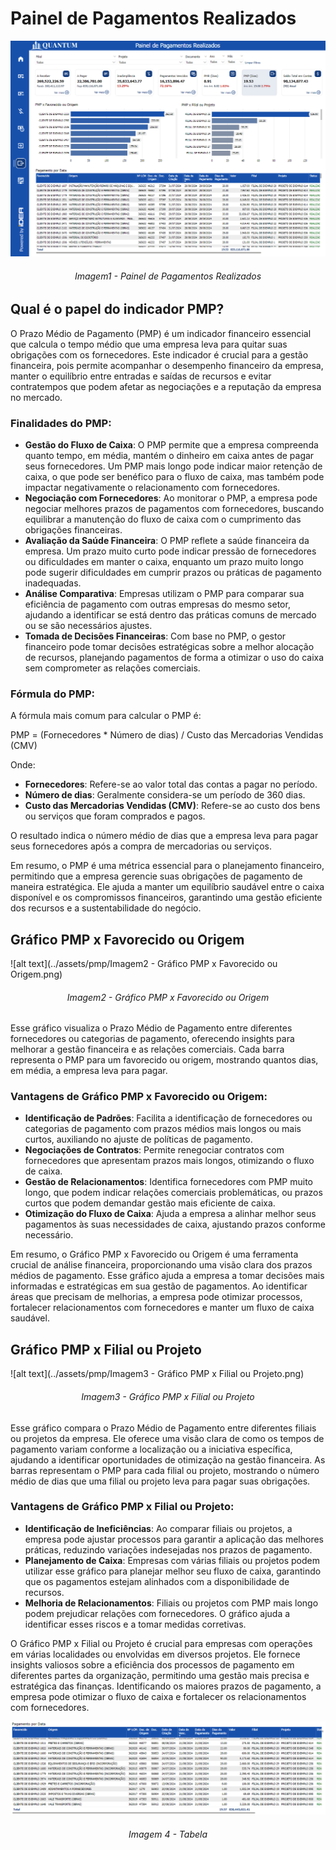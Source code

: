 # Painel de Pagamentos Realizados

![alt text](../assets/flux_pmp_page1.png)
<h6 align = "center">Imagem1 - Painel de Pagamentos Realizados</h6>

## Qual é o papel do indicador PMP?

O Prazo Médio de Pagamento (PMP) é um indicador financeiro essencial que calcula o tempo médio que uma empresa leva para quitar suas obrigações com os fornecedores. Este indicador é crucial para a gestão financeira, pois permite acompanhar o desempenho financeiro da empresa, manter o equilíbrio entre entradas e saídas de recursos e evitar contratempos que podem afetar as negociações e a reputação da empresa no mercado.

### Finalidades do PMP:

- **Gestão do Fluxo de Caixa**: O PMP permite que a empresa compreenda quanto tempo, em média, mantém o dinheiro em caixa antes de pagar seus fornecedores. Um PMP mais longo pode indicar maior retenção de caixa, o que pode ser benéfico para o fluxo de caixa, mas também pode impactar negativamente o relacionamento com fornecedores.
- **Negociação com Fornecedores**: Ao monitorar o PMP, a empresa pode negociar melhores prazos de pagamentos com fornecedores, buscando equilibrar a manutenção do fluxo de caixa com o cumprimento das obrigações financeiras.
- **Avaliação da Saúde Financeira**: O PMP reflete a saúde financeira da empresa. Um prazo muito curto pode indicar pressão de fornecedores ou dificuldades em manter o caixa, enquanto um prazo muito longo pode sugerir dificuldades em cumprir prazos ou práticas de pagamento inadequadas.
- **Análise Comparativa**: Empresas utilizam o PMP para comparar sua eficiência de pagamento com outras empresas do mesmo setor, ajudando a identificar se está dentro das práticas comuns de mercado ou se são necessários ajustes.
- **Tomada de Decisões Financeiras**: Com base no PMP, o gestor financeiro pode tomar decisões estratégicas sobre a melhor alocação de recursos, planejando pagamentos de forma a otimizar o uso do caixa sem comprometer as relações comerciais.

### Fórmula do PMP:

A fórmula mais comum para calcular o PMP é:

PMP = (Fornecedores * Número de dias) / Custo das Mercadorias Vendidas (CMV)

Onde:

- **Fornecedores**: Refere-se ao valor total das contas a pagar no período.
- **Número de dias**: Geralmente considera-se um período de 360 dias.
- **Custo das Mercadorias Vendidas (CMV)**: Refere-se ao custo dos bens ou serviços que foram comprados e pagos.

O resultado indica o número médio de dias que a empresa leva para pagar seus fornecedores após a compra de mercadorias ou serviços.

Em resumo, o PMP é uma métrica essencial para o planejamento financeiro, permitindo que a empresa gerencie suas obrigações de pagamento de maneira estratégica. Ele ajuda a manter um equilíbrio saudável entre o caixa disponível e os compromissos financeiros, garantindo uma gestão eficiente dos recursos e a sustentabilidade do negócio.

## Gráfico PMP x Favorecido ou Origem

![alt text](../assets/pmp/Imagem2 - Gráfico PMP x Favorecido ou Origem.png)
<h6 align = "center">Imagem2 - Gráfico PMP x Favorecido ou Origem</h6>

Esse gráfico visualiza o Prazo Médio de Pagamento entre diferentes fornecedores ou categorias de pagamento, oferecendo insights para melhorar a gestão financeira e as relações comerciais. Cada barra representa o PMP para um favorecido ou origem, mostrando quantos dias, em média, a empresa leva para pagar.

### Vantagens de Gráfico PMP x Favorecido ou Origem:

- **Identificação de Padrões**: Facilita a identificação de fornecedores ou categorias de pagamento com prazos médios mais longos ou mais curtos, auxiliando no ajuste de políticas de pagamento.
- **Negociações de Contratos**: Permite renegociar contratos com fornecedores que apresentam prazos mais longos, otimizando o fluxo de caixa.
- **Gestão de Relacionamentos**: Identifica fornecedores com PMP muito longo, que podem indicar relações comerciais problemáticas, ou prazos curtos que podem demandar gestão mais eficiente de caixa.
- **Otimização do Fluxo de Caixa**: Ajuda a empresa a alinhar melhor seus pagamentos às suas necessidades de caixa, ajustando prazos conforme necessário.

Em resumo, o Gráfico PMP x Favorecido ou Origem é uma ferramenta crucial de análise financeira, proporcionando uma visão clara dos prazos médios de pagamento. Esse gráfico ajuda a empresa a tomar decisões mais informadas e estratégicas em sua gestão de pagamentos. Ao identificar áreas que precisam de melhorias, a empresa pode otimizar processos, fortalecer relacionamentos com fornecedores e manter um fluxo de caixa saudável.

## Gráfico PMP x Filial ou Projeto

![alt text](../assets/pmp/Imagem3 - Gráfico PMP x Filial ou Projeto.png)
<h6 align = "center">Imagem3 - Gráfico PMP x Filial ou Projeto</h6>

Esse gráfico compara o Prazo Médio de Pagamento entre diferentes filiais ou projetos da empresa. Ele oferece uma visão clara de como os tempos de pagamento variam conforme a localização ou a iniciativa específica, ajudando a identificar oportunidades de otimização na gestão financeira. As barras representam o PMP para cada filial ou projeto, mostrando o número médio de dias que uma filial ou projeto leva para pagar suas obrigações.

### Vantagens de Gráfico PMP x Filial ou Projeto:

- **Identificação de Ineficiências**: Ao comparar filiais ou projetos, a empresa pode ajustar processos para garantir a aplicação das melhores práticas, reduzindo variações indesejadas nos prazos de pagamento.
- **Planejamento de Caixa**: Empresas com várias filiais ou projetos podem utilizar esse gráfico para planejar melhor seu fluxo de caixa, garantindo que os pagamentos estejam alinhados com a disponibilidade de recursos.
- **Melhoria de Relacionamentos**: Filiais ou projetos com PMP mais longo podem prejudicar relações com fornecedores. O gráfico ajuda a identificar esses riscos e a tomar medidas corretivas.

O Gráfico PMP x Filial ou Projeto é crucial para empresas com operações em várias localidades ou envolvidas em diversos projetos. Ele fornece insights valiosos sobre a eficiência dos processos de pagamento em diferentes partes da organização, permitindo uma gestão mais precisa e estratégica das finanças. Identificando os maiores prazos de pagamento, a empresa pode otimizar o fluxo de caixa e fortalecer os relacionamentos com fornecedores.

![alt text](../assets/flux_pmp_tabela.png)
<h6 align = "center">Imagem 4 - Tabela</h6>

